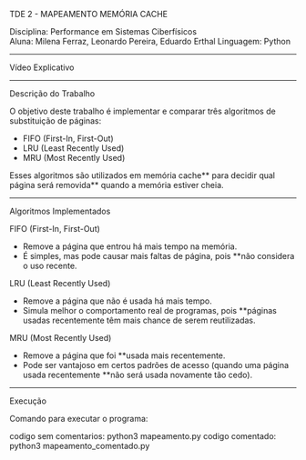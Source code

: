 TDE 2 - MAPEAMENTO MEMÓRIA CACHE

Disciplina: Performance em Sistemas Ciberfísicos  
Aluna: Milena Ferraz, Leonardo Pereira, Eduardo Erthal
Linguagem: Python  

---

Vídeo Explicativo

---

Descrição do Trabalho

O objetivo deste trabalho é implementar e comparar três algoritmos de substituição de páginas:  
- FIFO (First-In, First-Out)  
- LRU (Least Recently Used)  
- MRU (Most Recently Used)

Esses algoritmos são utilizados em memória cache** para decidir qual página será removida** quando a memória estiver cheia.

---

Algoritmos Implementados

FIFO (First-In, First-Out)
- Remove a página que entrou há mais tempo na memória.
- É simples, mas pode causar mais faltas de página, pois **não considera o uso recente.

 LRU (Least Recently Used)
- Remove a página que não é usada há mais tempo.
- Simula melhor o comportamento real de programas, pois **páginas usadas recentemente têm mais chance de serem reutilizadas.

 MRU (Most Recently Used)
- Remove a página que foi **usada mais recentemente.
- Pode ser vantajoso em certos padrões de acesso (quando uma página usada recentemente **não será usada novamente tão cedo).

---

 Execução

Comando para executar o programa:

codigo sem comentarios: python3 mapeamento.py
codigo comentado: python3 mapeamento_comentado.py
